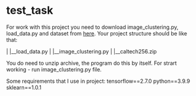 # test_task
For work with this project you need to download image_clustering.py, load_data.py and dataset from [here](https://drive.google.com/drive/folders/1nKyb_JoJiSXuIUnBjjExo_X4YTw-KIRk?usp=sharing).
Your project structure should be like that:

|
|__load_data.py
|
|__image_clustering.py
|
|__caltech256.zip

You do need to unzip archive, the program do this by itself. For strart working - run image_clustering.py file.

Some requirements that I use in project:
tensorflow==2.7.0
python==3.9.9
sklearn==1.0.1
